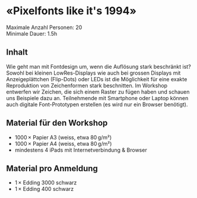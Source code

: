 # «Pixelfonts like it's 1994»

Maximale Anzahl Personen: 20  
Minimale Dauer: 1.5h  

## Inhalt
Wie geht man mit Fontdesign um, wenn die Auflösung stark beschränkt ist? Sowohl bei kleinen LowRes-Displays wie auch bei grossen Displays mit Anzeigeplättchen (Flip-Dots) oder LEDs ist die Möglichkeit für eine exakte Reproduktion von Zeichenformen stark beschnitten. Im Workshop entwerfen wir Zeichen, die sich einem Raster zu fügen haben und schauen uns Beispiele dazu an. Teilnehmende mit Smartphone oder Laptop können auch digitale Font-Prototypen erstellen (es wird nur ein Browser benötigt).

## Material für den Workshop
* 1000 × Papier A3 (weiss, etwa 80 g/m²)
* 1000 × Papier A4 (weiss, etwa 80 g/m²)
* mindestens 4 iPads mit Internetverbindung & Browser

## Material pro Anmeldung
* 1 × Edding 3000 schwarz
* 1 × Edding 400 schwarz
